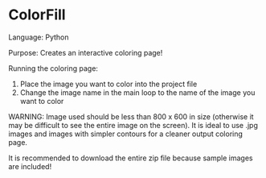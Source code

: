 # ColorFill
Language: Python

Purpose: Creates an interactive coloring page! 

Running the coloring page: 
1. Place the image you want to color into the project file 
2. Change the image name in the main loop to the name of the image you want to color 

WARNING: Image used should be less than 800 x 600 in size (otherwise it may be difficult to see the entire image on the screen). It is ideal to use .jpg images and images with simpler contours for a cleaner output coloring page. 

It is recommended to download the entire zip file because sample images are included! 

